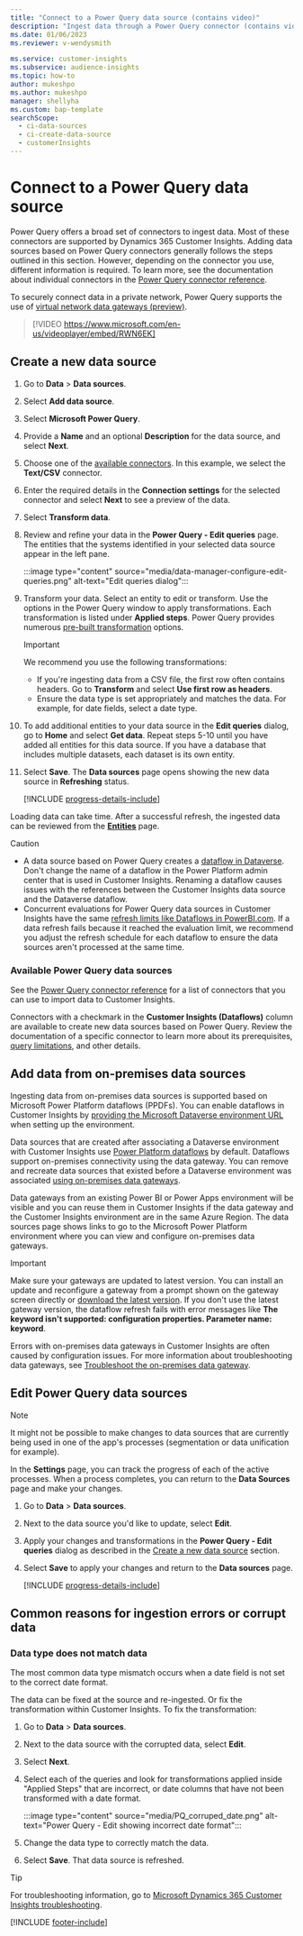 ```yaml
---
title: "Connect to a Power Query data source (contains video)"
description: "Ingest data through a Power Query connector (contains video)."
ms.date: 01/06/2023
ms.reviewer: v-wendysmith

ms.service: customer-insights
ms.subservice: audience-insights
ms.topic: how-to
author: mukeshpo
ms.author: mukeshpo
manager: shellyha
ms.custom: bap-template
searchScope: 
  - ci-data-sources
  - ci-create-data-source
  - customerInsights
---
```


# Connect to a Power Query data source

Power Query offers a broad set of connectors to ingest data. Most of these connectors are supported by Dynamics 365 Customer Insights. Adding data sources based on Power Query connectors generally follows the steps outlined in this section. However, depending on the connector you use, different information is required. To learn more, see the documentation about individual connectors in the [Power Query connector reference](/power-query/connectors/).

To securely connect data in a private network, Power Query supports the use of [virtual network data gateways (preview)](/data-integration/vnet/data-gateway-power-platform-dataflows).

> [!VIDEO https://www.microsoft.com/en-us/videoplayer/embed/RWN6EK]

## Create a new data source

1. Go to **Data** > **Data sources**.

1. Select **Add data source**.

1. Select **Microsoft Power Query**.

1. Provide a **Name** and an optional **Description** for the data source, and select **Next**.

1. Choose one of the [available connectors](#available-power-query-data-sources). In this example, we select the **Text/CSV** connector.

1. Enter the required details in the **Connection settings** for the selected connector and select **Next** to see a preview of the data.

1. Select **Transform data**.

1. Review and refine your data in the **Power Query - Edit queries** page. The entities that the systems identified in your selected data source appear in the left pane.

   :::image type="content" source="media/data-manager-configure-edit-queries.png" alt-text="Edit queries dialog":::

1. Transform your data. Select an entity to edit or transform. Use the options in the Power Query window to apply transformations. Each transformation is listed under **Applied steps**. Power Query provides numerous [pre-built transformation](/power-query/power-query-what-is-power-query#transformations) options.

   > [!IMPORTANT]
   > We recommend you use the following transformations:
   >
   > - If you're ingesting data from a CSV file, the first row often contains headers. Go to **Transform** and select **Use first row as headers**.
   > - Ensure the data type is set appropriately and matches the data. For example, for date fields, select a date type.

1. To add additional entities to your data source in the **Edit queries** dialog, go to **Home** and select **Get data**. Repeat steps 5-10 until you have added all entities for this data source. If you have a database that includes multiple datasets, each dataset is its own entity.

1. Select **Save**. The **Data sources** page opens showing the new data source in **Refreshing** status.

   [!INCLUDE [progress-details-include](includes/progress-details-pane.md)]

Loading data can take time. After a successful refresh, the ingested data can be reviewed from the [**Entities**](entities.md) page.

> [!CAUTION]
>
> - A data source based on Power Query creates a [dataflow in Dataverse](/power-query/dataflows/overview-dataflows-across-power-platform-dynamics-365). Don't change the name of a dataflow in the Power Platform admin center that is used in Customer Insights. Renaming a dataflow causes issues with the references between the Customer Insights data source and the Dataverse dataflow.
> - Concurrent evaluations for Power Query data sources in Customer Insights have the same [refresh limits like Dataflows in PowerBI.com](/power-query/power-query-online-limits#refresh-limits). If a data refresh fails because it reached the evaluation limit, we recommend you adjust the refresh schedule for each dataflow to ensure the data sources aren't processed at the same time.

### Available Power Query data sources

See the [Power Query connector reference](/power-query/connectors/) for a list of connectors that you can use to import data to Customer Insights.

Connectors with a checkmark in the **Customer Insights (Dataflows)** column are available to create new data sources based on Power Query. Review the documentation of a specific connector to learn more about its prerequisites, [query limitations](/power-query/power-query-online-limits), and other details.

## Add data from on-premises data sources

Ingesting data from on-premises data sources is supported based on Microsoft Power Platform dataflows (PPDFs). You can enable dataflows in Customer Insights by [providing the Microsoft Dataverse environment URL](create-environment.md) when setting up the environment.

Data sources that are created after associating a Dataverse environment with Customer Insights use [Power Platform dataflows](/power-query/dataflows/overview-dataflows-across-power-platform-dynamics-365) by default. Dataflows support on-premises connectivity using the data gateway. You can remove and recreate data sources that existed before a Dataverse environment was associated [using on-premises data gateways](/data-integration/gateway/service-gateway-app).

Data gateways from an existing Power BI or Power Apps environment will be visible and you can reuse them in Customer Insights if the data gateway and the Customer Insights environment are in the same Azure Region. The data sources page shows links to go to the Microsoft Power Platform environment where you can view and configure on-premises data gateways.

> [!IMPORTANT]
> Make sure your gateways are updated to latest version. You can install an update and reconfigure a gateway from a prompt shown on the gateway screen directly or [download the latest version](https://powerapps.microsoft.com/downloads/). If you don't use the latest gateway version, the dataflow refresh fails with error messages like **The keyword isn't supported: configuration properties. Parameter name: keyword**.
>
> Errors with on-premises data gateways in Customer Insights are often caused by configuration issues. For more information about troubleshooting data gateways, see [Troubleshoot the on-premises data gateway](/data-integration/gateway/service-gateway-tshoot).

## Edit Power Query data sources

> [!NOTE]
> It might not be possible to make changes to data sources that are currently being used in one of the app's processes (segmentation or data unification for example).
>
> In the **Settings** page, you can track the progress of each of the active processes. When a process completes, you can return to the **Data Sources** page and make your changes.

1. Go to **Data** > **Data sources**.

1. Next to the data source you'd like to update, select **Edit**.

1. Apply your changes and transformations in the **Power Query - Edit queries** dialog as described in the [Create a new data source](#create-a-new-data-source) section.

1. Select **Save** to apply your changes and return to the **Data sources** page.

   [!INCLUDE [progress-details-include](includes/progress-details-pane.md)]

## Common reasons for ingestion errors or corrupt data

### Data type does not match data

The most common data type mismatch occurs when a date field is not set to the correct date format.

The data can be fixed at the source and re-ingested. Or fix the transformation within Customer Insights. To fix the transformation:

1. Go to **Data** > **Data sources**.

1. Next to the data source with the corrupted data, select **Edit**.

1. Select **Next**.

1. Select each of the queries and look for transformations applied inside "Applied Steps" that are incorrect, or date columns that have not been transformed with a date format.

   :::image type="content" source="media/PQ_corruped_date.png" alt-text="Power Query - Edit showing incorrect date format":::

1. Change the data type to correctly match the data.

1. Select **Save**. That data source is refreshed.

> [!TIP]
> For troubleshooting information, go to [Microsoft Dynamics 365 Customer Insights troubleshooting](/troubleshoot/dynamics-365/customer-insights/welcome-customer-insights).


[!INCLUDE [footer-include](includes/footer-banner.md)]
